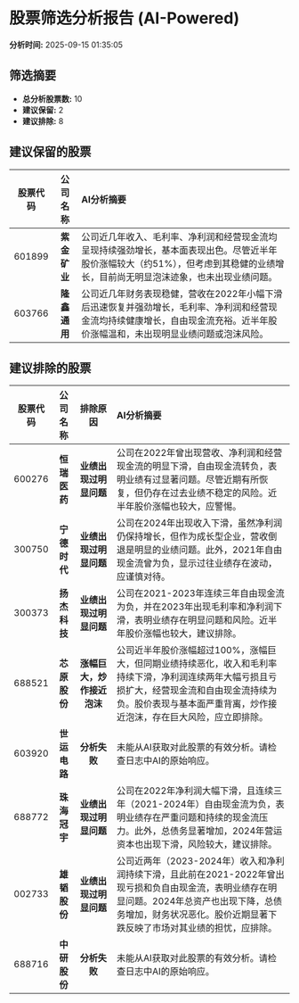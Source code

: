 # 股票筛选分析报告 (AI-Powered)

**分析时间:** 2025-09-15 01:35:05

## 筛选摘要

- **总分析股票数:** 10
- **建议保留:** 2
- **建议排除:** 8

## 建议保留的股票

| 股票代码 | 公司名称 | AI分析摘要 |
|:---:|:---:|:---|
| 601899 | **紫金矿业** | 公司近几年收入、毛利率、净利润和经营现金流均呈现持续强劲增长，基本面表现出色。尽管近半年股价涨幅较大（约51%），但考虑到其稳健的业绩增长，目前尚无明显泡沫迹象，也未出现业绩问题。 |
| 603766 | **隆鑫通用** | 公司近几年财务表现稳健，营收在2022年小幅下滑后迅速恢复并强劲增长，毛利率、净利润和经营现金流均持续健康增长，自由现金流充裕。近半年股价涨幅温和，未出现明显业绩问题或泡沫风险。 |

## 建议排除的股票

| 股票代码 | 公司名称 | 排除原因 | AI分析摘要 |
|:---:|:---:|:---:|:---|
| 600276 | **恒瑞医药** | **业绩出现过明显问题** | 公司在2022年曾出现营收、净利润和经营现金流的明显下滑，自由现金流转负，表明业绩有过显著问题。尽管近期有所恢复，但仍存在过去业绩不稳定的风险。近半年股价涨幅也较大，应警惕。 |
| 300750 | **宁德时代** | **业绩出现过明显问题** | 公司在2024年出现收入下滑，虽然净利润仍保持增长，但作为成长型企业，营收倒退是明显的业绩问题。此外，2021年自由现金流曾为负，显示过往业绩存在波动，应谨慎对待。 |
| 300373 | **扬杰科技** | **业绩出现过明显问题** | 公司在2021-2023年连续三年自由现金流为负，并在2023年出现毛利率和净利润下滑，表明业绩存在明显问题和风险。近半年股价涨幅也较大，建议排除。 |
| 688521 | **芯原股份** | **涨幅巨大，炒作接近泡沫** | 公司近半年股价涨幅超过100%，涨幅巨大，但同期业绩持续恶化，收入和毛利率持续下滑，净利润连续两年大幅亏损且亏损扩大，经营现金流和自由现金流持续为负。股价表现与基本面严重背离，炒作接近泡沫，存在巨大风险，应立即排除。 |
| 603920 | **世运电路** | **分析失败** | 未能从AI获取对此股票的有效分析。请检查日志中AI的原始响应。 |
| 688772 | **珠海冠宇** | **业绩出现过明显问题** | 公司在2022年净利润大幅下滑，且连续三年（2021-2024年）自由现金流为负，表明业绩存在严重问题和持续的现金流压力。此外，总债务显著增加，2024年营运资本也出现下滑，风险较大，建议排除。 |
| 002733 | **雄韬股份** | **业绩出现过明显问题** | 公司近两年（2023-2024年）收入和净利润持续下滑，且此前在2021-2022年曾出现亏损和负自由现金流，表明业绩存在明显问题。2024年总资产也出现下降，总债务增加，财务状况恶化。股价近期显著下跌反映了市场对其业绩的担忧，应排除。 |
| 688716 | **中研股份** | **分析失败** | 未能从AI获取对此股票的有效分析。请检查日志中AI的原始响应。 |
